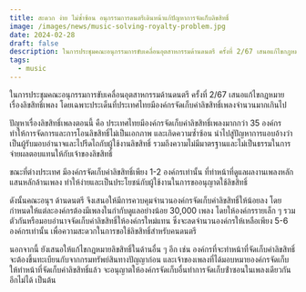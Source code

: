 ```yaml
---
title: สะดวก ง่าย ไม่ซ้ำซ้อน อนุกรรมการดนตรีเดินหน้าแก้ปัญหาการจัดเก็บลิขสิทธิ์
image: /images/news/music-solving-royalty-problem.jpg
date: 2024-02-28
draft: false
description: ในการประชุมคณะอนุกรรมการขับเคลื่อนอุตสาหกรรมด้านดนตรี ครั้งที่ 2/67 เสนอแก้ไขกฎหมายเรื่องลิขสิทธิ์เพลง โดยเฉพาะประเด็นที่ประเทศไทยมีองค์กรจัดเก็บค่าลิขสิทธิ์เพลงจำนวนมากเกินไป
tags:
  - music
---
```


ในการประชุมคณะอนุกรรมการขับเคลื่อนอุตสาหกรรมด้านดนตรี ครั้งที่ 2/67 เสนอแก้ไขกฎหมายเรื่องลิขสิทธิ์เพลง โดยเฉพาะประเด็นที่ประเทศไทยมีองค์กรจัดเก็บค่าลิขสิทธิ์เพลงจำนวนมากเกินไป

ปัญหาเรื่องลิขสิทธิ์เพลงตอนนี้ คือ ประเทศไทยมีองค์กรจัดเก็บค่าลิขสิทธิ์เพลงมากกว่า 35 องค์กร ทำให้การจัดการและการโอนลิขสิทธิ์ไม่เป็นเอกภาพ และเกิดความซ้ำซ้อน นำไปสู่ปัญหาการแอบอ้างว่าเป็นผู้รับมอบอำนาจและไปรีดไถกับผู้ใช้งานลิขสิทธิ์ รวมถึงความไม่มีมาตรฐานและไม่เป็นธรรมในการจ่ายผลตอบแทนให้กับเจ้าของลิขสิทธิ์

ขณะที่ต่างประเทศ มีองค์กรจัดเก็บค่าลิขสิทธิ์เพียง 1-2 องค์กรเท่านั้น ที่ทำหน้าที่ดูแลผลงานเพลงหลักแสนหลักล้านเพลง ทำให้ง่ายและเป็นประโยชน์กับผู้ใช้งานในการขออนุญาตใช้ลิขสิทธิ์

ดังนั้นคณะอนุฯ ด้านดนตรี จึงเสนอให้มีการควบคุมจำนวนองค์กรจัดเก็บค่าลิขสิทธิ์ให้น้อยลง โดยกำหนดให้แต่ละองค์กรต้องมีเพลงในกำกับดูแลอย่างน้อย 30,000 เพลง โดยให้องค์กรรายเล็ก ๆ รวมตัวกันหรือมอบอำนาจจัดเก็บค่าลิขสิทธิ์ให้องค์กรใหม่แทน ซึ่งจะลดจำนวนองค์กรให้เหลือเพียง 5-6 องค์กรเท่านั้น เพื่อความสะดวกในการขอใช้ลิขสิทธิ์สำหรับคนดนตรี

นอกจากนี้ ยังเสนอให้แก้ไขกฎหมายลิขสิทธิ์ในด้านอื่น ๆ อีก เช่น องค์กรที่จะทำหน้าที่จัดเก็บค่าลิขสิทธิ์จะต้องขึ้นทะเบียนกับจากกรมทรัพย์สินทางปัญญาก่อน และเจ้าของเพลงที่ได้มอบหมายองค์กรจัดเก็บให้ทําหน้าที่จัดเก็บค่าลิขสิทธิ์แล้ว จะอนุญาตให้องค์กรจัดเก็บอื่นทําการจัดเก็บซ้ําซอนในเพลงเดียวกันอีกไม่ได้ เป็นต้น
